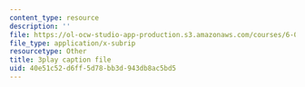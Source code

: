 ```yaml
---
content_type: resource
description: ''
file: https://ol-ocw-studio-app-production.s3.amazonaws.com/courses/6-01sc-introduction-to-electrical-engineering-and-computer-science-i-spring-2011/40e51c52d6ff5d78bb3d943db8ac5bd5_hdjWA3YcDII.vtt
file_type: application/x-subrip
resourcetype: Other
title: 3play caption file
uid: 40e51c52-d6ff-5d78-bb3d-943db8ac5bd5
---
```


